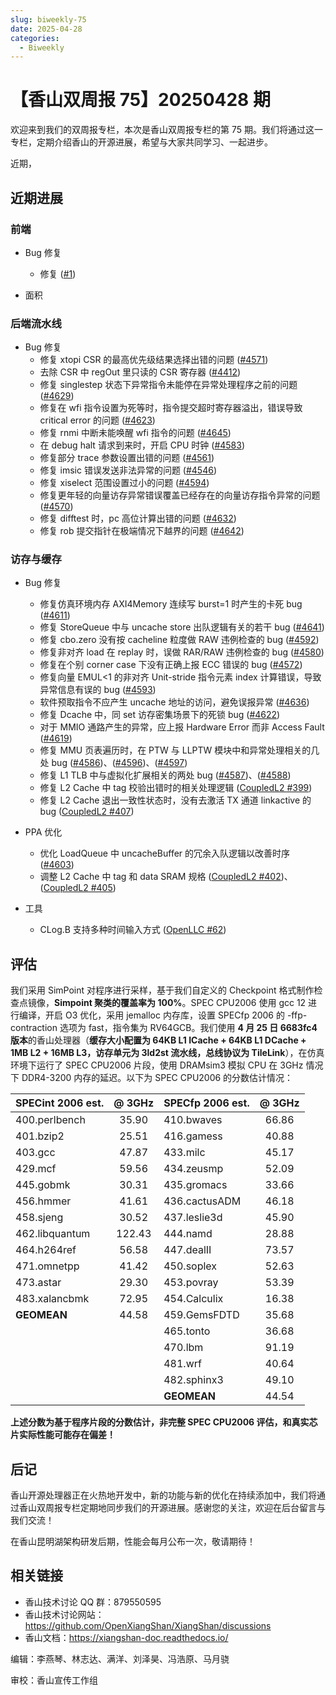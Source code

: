 ```yaml
---
slug: biweekly-75
date: 2025-04-28
categories:
  - Biweekly
---
```


# 【香山双周报 75】20250428 期

欢迎来到我们的双周报专栏，本次是香山双周报专栏的第 75 期。我们将通过这一专栏，定期介绍香山的开源进展，希望与大家共同学习、一起进步。

近期，


<!-- more -->

## 近期进展

### 前端

- Bug 修复
    - 修复 ([#1](https://github.com/OpenXiangShan/XiangShan/pull/1))

- 面积

### 后端流水线

- Bug 修复
    - 修复 xtopi CSR 的最高优先级结果选择出错的问题 ([#4571](https://github.com/OpenXiangShan/XiangShan/pull/4571))
    - 去除 CSR 中 regOut 里只读的 CSR 寄存器 ([#4412](https://github.com/OpenXiangShan/XiangShan/pull/4412))
    - 修复 singlestep 状态下异常指令未能停在异常处理程序之前的问题 ([#4629](https://github.com/OpenXiangShan/XiangShan/pull/4629))
    - 修复在 wfi 指令设置为死等时，指令提交超时寄存器溢出，错误导致 critical error 的问题 ([#4623](https://github.com/OpenXiangShan/XiangShan/pull/4623))
    - 修复 rnmi 中断未能唤醒 wfi 指令的问题 ([#4645](https://github.com/OpenXiangShan/XiangShan/pull/4645))
    - 在 debug halt 请求到来时，开启 CPU 时钟 ([#4583](https://github.com/OpenXiangShan/XiangShan/pull/4583))
    - 修复部分 trace 参数设置出错的问题 ([#4561](https://github.com/OpenXiangShan/XiangShan/pull/4561))
    - 修复 imsic 错误发送非法异常的问题 ([#4546](https://github.com/OpenXiangShan/XiangShan/pull/4546))
    - 修复 xiselect 范围设置过小的问题 ([#4594](https://github.com/OpenXiangShan/XiangShan/pull/4594))
    - 修复更年轻的向量访存异常错误覆盖已经存在的向量访存指令异常的问题 ([#4570](https://github.com/OpenXiangShan/XiangShan/pull/4570))
    - 修复 difftest 时，pc 高位计算出错的问题 ([#4632](https://github.com/OpenXiangShan/XiangShan/pull/4632))
    - 修复 rob 提交指针在极端情况下越界的问题 ([#4642](https://github.com/OpenXiangShan/XiangShan/pull/4642))

### 访存与缓存

- Bug 修复
  - 修复仿真环境内存 AXI4Memory 连续写 burst=1 时产生的卡死 bug ([#4611](https://github.com/OpenXiangShan/XiangShan/pull/4611))
  - 修复 StoreQueue 中与 uncache store 出队逻辑有关的若干 bug ([#4641](https://github.com/OpenXiangShan/XiangShan/pull/4641))
  - 修复 cbo.zero 没有按 cacheline 粒度做 RAW 违例检查的 bug ([#4592](https://github.com/OpenXiangShan/XiangShan/pull/4592))
  - 修复非对齐 load 在 replay 时，误做 RAR/RAW 违例检查的 bug ([#4580](https://github.com/OpenXiangShan/XiangShan/pull/4580))
  - 修复在个别 corner case 下没有正确上报 ECC 错误的 bug ([#4572](https://github.com/OpenXiangShan/XiangShan/pull/4572))
  - 修复向量 EMUL<1 的非对齐 Unit-stride 指令元素 index 计算错误，导致异常信息有误的 bug ([#4593](https://github.com/OpenXiangShan/XiangShan/pull/4593))
  - 软件预取指令不应产生 uncache 地址的访问，避免误报异常 ([#4636](https://github.com/OpenXiangShan/XiangShan/pull/4636))
  - 修复 Dcache 中，同 set 访存密集场景下的死锁 bug ([#4622](https://github.com/OpenXiangShan/XiangShan/pull/4622))
  - 对于 MMIO 通路产生的异常，应上报 Hardware Error 而非 Access Fault ([#4619](https://github.com/OpenXiangShan/XiangShan/pull/4619))
  - 修复 MMU 页表遍历时，在 PTW 与 LLPTW 模块中和异常处理相关的几处 bug ([#4586](https://github.com/OpenXiangShan/XiangShan/pull/4586))、([#4596](https://github.com/OpenXiangShan/XiangShan/pull/4596))、([#4597](https://github.com/OpenXiangShan/XiangShan/pull/4597))
  - 修复 L1 TLB 中与虚拟化扩展相关的两处 bug ([#4587](https://github.com/OpenXiangShan/XiangShan/pull/4587))、([#4588](https://github.com/OpenXiangShan/XiangShan/pull/4588))
  - 修复 L2 Cache 中 tag 校验出错时的相关处理逻辑 ([CoupledL2 #399](https://github.com/OpenXiangShan/CoupledL2/pull/399))
  - 修复 L2 Cache 退出一致性状态时，没有去激活 TX 通道 linkactive 的 bug ([CoupledL2 #407](https://github.com/OpenXiangShan/CoupledL2/pull/407))

- PPA 优化
  - 优化 LoadQueue 中 uncacheBuffer 的冗余入队逻辑以改善时序 ([#4603](https://github.com/OpenXiangShan/XiangShan/pull/4603))
  - 调整 L2 Cache 中 tag 和 data SRAM 规格 ([CoupledL2 #402](https://github.com/OpenXiangShan/CoupledL2/pull/402))、([CoupledL2 #405](https://github.com/OpenXiangShan/CoupledL2/pull/405))

- 工具
  - CLog.B 支持多种时间输入方式 ([OpenLLC #62](https://github.com/OpenXiangShan/OpenLLC/pull/62))


## 评估

我们采用 SimPoint 对程序进行采样，基于我们自定义的 Checkpoint 格式制作检查点镜像，**Simpoint 聚类的覆盖率为 100%**。SPEC CPU2006 使用 gcc 12 进行编译，开启 O3 优化，采用 jemalloc 内存库，设置 SPECfp 2006 的 -ffp-contraction 选项为 fast，指令集为 RV64GCB。我们使用 **4 月 25 日 6683fc4 版本**的香山处理器（**缓存大小配置为 64KB L1 ICache + 64KB L1 DCache + 1MB L2 + 16MB L3，访存单元为 3ld2st 流水线，总线协议为 TileLink**），在仿真环境下运行了 SPEC CPU2006 片段，使用 DRAMsim3 模拟 CPU 在 3GHz 情况下 DDR4-3200 内存的延迟。以下为 SPEC CPU2006 的分数估计情况：

| SPECint 2006 est. | @ 3GHz | SPECfp 2006 est.  | @ 3GHz |
| :---------------- | :----: | :---------------- | :----: |
| 400.perlbench     | 35.90  | 410.bwaves        | 66.86  |
| 401.bzip2         | 25.51  | 416.gamess        | 40.88  |
| 403.gcc           | 47.87  | 433.milc          | 45.17  |
| 429.mcf           | 59.56  | 434.zeusmp        | 52.09  |
| 445.gobmk         | 30.31  | 435.gromacs       | 33.66  |
| 456.hmmer         | 41.61  | 436.cactusADM     | 46.18  |
| 458.sjeng         | 30.52  | 437.leslie3d      | 45.90  |
| 462.libquantum    | 122.43 | 444.namd          | 28.88  |
| 464.h264ref       | 56.58  | 447.dealII        | 73.57  |
| 471.omnetpp       | 41.42  | 450.soplex        | 52.63  |
| 473.astar         | 29.30  | 453.povray        | 53.39  |
| 483.xalancbmk     | 72.95  | 454.Calculix      | 16.38  |
| **GEOMEAN**       | 44.58  | 459.GemsFDTD      | 35.68  |
|                   |        | 465.tonto         | 36.68  |
|                   |        | 470.lbm           | 91.19  |
|                   |        | 481.wrf           | 40.64  |
|                   |        | 482.sphinx3       | 49.10  |
|                   |        | **GEOMEAN**       | 44.54  |

**上述分数为基于程序片段的分数估计，非完整 SPEC CPU2006 评估，和真实芯片实际性能可能存在偏差！**

## 后记

香山开源处理器正在火热地开发中，新的功能与新的优化在持续添加中，我们将通过香山双周报专栏定期地同步我们的开源进展。感谢您的关注，欢迎在后台留言与我们交流！

在香山昆明湖架构研发后期，性能会每月公布一次，敬请期待！

## 相关链接

* 香山技术讨论 QQ 群：879550595
* 香山技术讨论网站：https://github.com/OpenXiangShan/XiangShan/discussions
* 香山文档：https://xiangshan-doc.readthedocs.io/

编辑：李燕琴、林志达、满洋、刘泽昊、冯浩原、马月骁

审校：香山宣传工作组